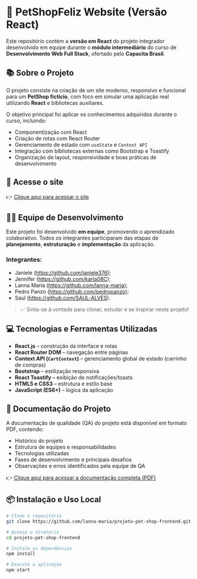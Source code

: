 # 🐾 PetShopFeliz Website (Versão React)

Este repositório contém a **versão em React** do projeto integrador desenvolvido em equipe durante o **módulo intermediário** do curso de **Desenvolvimento Web Full Stack**, ofertado pelo **Capacita Brasil**.

## 📚 Sobre o Projeto

O projeto consiste na criação de um site moderno, responsivo e funcional para um **PetShop fictício**, com foco em simular uma aplicação real utilizando **React** e bibliotecas auxiliares.

O objetivo principal foi aplicar os conhecimentos adquiridos durante o curso, incluindo:

- Componentização com React  
- Criação de rotas com React Router  
- Gerenciamento de estado com `useState` e `Context API`  
- Integração com bibliotecas externas como Bootstrap e Toastify  
- Organização de layout, responsividade e boas práticas de desenvolvimento

## 🔗 Acesse o site

👉 [Clique aqui para acessar o site](https://lanna-maria.github.io/projeto-pet-shop-frontend/)

## 👨‍💻 Equipe de Desenvolvimento

Este projeto foi desenvolvido **em equipe**, promovendo o aprendizado colaborativo. Todos os integrantes participaram das etapas de **planejamento**, **estruturação** e **implementação** da aplicação.

### Integrantes:

- Janiele
  (https://github.com/janiele376);
- Jennifer
  (https://github.com/karla08C);
- Lanna Maria
  (https://github.com/lanna-maria);
- Pedro Panzo (https://github.com/pedropanzo);
- Saul
(https://github.com/SAUL-ALVES).

> ✅ Sinta-se à vontade para clonar, estudar e se inspirar neste projeto!

## 💻 Tecnologias e Ferramentas Utilizadas

- **React.js** – construção da interface e rotas  
- **React Router DOM** – navegação entre páginas  
- **Context API (`CartContext`)** – gerenciamento global de estado (carrinho de compras)  
- **Bootstrap** – estilização responsiva  
- **React Toastify** – exibição de notificações/toasts  
- **HTML5 e CSS3** – estrutura e estilo base  
- **JavaScript (ES6+)** – lógica da aplicação

## 📄 Documentação do Projeto

A documentação de qualidade (QA) do projeto está disponível em formato PDF, contendo:

- Histórico do projeto
- Estrutura de equipes e responsabilidades
- Tecnologias utilizadas
- Fases de desenvolvimento e principais desafios
- Observações e erros identificados pela equipe de QA

👉 [Clique aqui para acessar a documentação completa (PDF)](./docs/documentacao-projeto-petshop.pdf)



## 📦 Instalação e Uso Local

```bash
# Clone o repositório
git clone https://github.com/lanna-maria/projeto-pet-shop-frontend.git

# Acesse o diretório
cd projeto-pet-shop-frontend

# Instale as dependências
npm install

# Execute a aplicação
npm start

